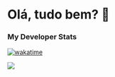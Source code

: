 # Olá, tudo bem? 🤘

### My Developer Stats

[![wakatime](https://wakatime.com/badge/user/8236adc9-dc0e-46ed-abd2-629061050f76.svg)](https://wakatime.com/@8236adc9-dc0e-46ed-abd2-629061050f76)

<img src="https://github-readme-stats.vercel.app/api/wakatime?username=onhate&layout=compact&theme=dark" />
